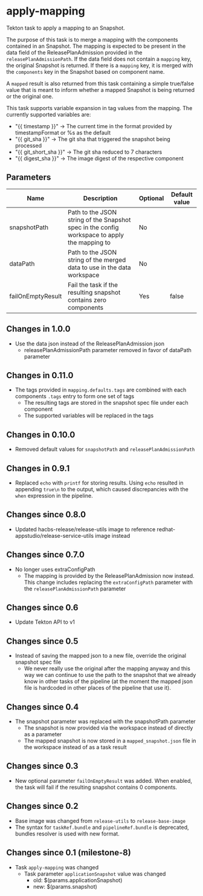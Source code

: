 # apply-mapping

Tekton task to apply a mapping to an Snapshot.

The purpose of this task is to merge a mapping with the components contained in an Snapshot.
The mapping is expected to be present in the data field of the ReleasePlanAdmission provided in
the `releasePlanAdmissionPath`. If the data field does not contain a `mapping` key, the original
Snapshot is returned. If there is a `mapping` key, it is merged with the `components` key in the
Snapshot based on component name.

A `mapped` result is also returned from this task containing a simple true/false value that is
meant to inform whether a mapped Snapshot is being returned or the original one.

This task supports variable expansion in tag values from the mapping. The currently supported variables are:
* "{{ timestamp }}" -> The current time in the format provided by timestampFormat or %s as the default
* "{{ git_sha }}" -> The git sha that triggered the snapshot being processed
* "{{ git_short_sha }}" -> The git sha reduced to 7 characters
* "{{ digest_sha }}" -> The image digest of the respective component

## Parameters

| Name | Description | Optional | Default value |
|------|-------------|----------|---------------|
| snapshotPath | Path to the JSON string of the Snapshot spec in the config workspace to apply the mapping to | No | |
| dataPath | Path to the JSON string of the merged data to use in the data workspace | No | |
| failOnEmptyResult | Fail the task if the resulting snapshot contains zero components | Yes | false |

## Changes in 1.0.0
 * Use the data json instead of the ReleasePlanAdmission json
    * releasePlanAdmissionPath parameter removed in favor of dataPath parameter

## Changes in 0.11.0
 * The tags provided in `mapping.defaults.tags` are combined with each components `.tags` entry to form
   one set of tags
   * The resulting tags are stored in the snapshot spec file under each component
   * The supported variables will be replaced in the tags

## Changes in 0.10.0
 * Removed default values for `snapshotPath` and `releasePlanAdmissionPath`

## Changes in 0.9.1
  * Replaced `echo` with `printf` for storing results.
    Using `echo` resulted in appending `true\n` to the output,
    which caused discrepancies with the `when` expression in the pipeline.

## Changes since 0.8.0
  * Updated hacbs-release/release-utils image to reference redhat-appstudio/release-service-utils image instead

## Changes since 0.7.0
  * No longer uses extraConfigPath
    * The mapping is provided by the ReleasePlanAdmission now instead. This change includes replacing the `extraConfigPath`
      parameter with the `releasePlanAdmissionPath` parameter

## Changes since 0.6
  * Update Tekton API to v1

## Changes since 0.5
  * Instead of saving the mapped json to a new file, override the original snapshot spec file
    * We never really use the original after the mapping anyway and this way we can continue to use the path to the snapshot
      that we already know in other tasks of the pipeline (at the moment the mapped json file is hardcoded in other places
      of the pipeline that use it).

## Changes since 0.4
  * The snapshot parameter was replaced with the snapshotPath parameter
    * The snapshot is now provided via the workspace instead of directly as a parameter
    * The mapped snapshot is now stored in a `mapped_snapshot.json` file in the workspace instead of as a task result

## Changes since 0.3

  * New optional parameter `failOnEmptyResult` was added. When enabled, the task
    will fail if the resulting snapshot contains 0 components.

## Changes since 0.2

  * Base image was changed from `release-utils` to `release-base-image`
  * The syntax for `taskRef.bundle` and `pipelineRef.bundle` is deprecated,
  bundles resolver is used with new format.

## Changes since 0.1 (milestone-8)

  * Task `apply-mapping` was changed
    * Task parameter `applicationSnapshot` value was changed
      * old: $(params.applicationSnapshot)
      * new: $(params.snapshot)

